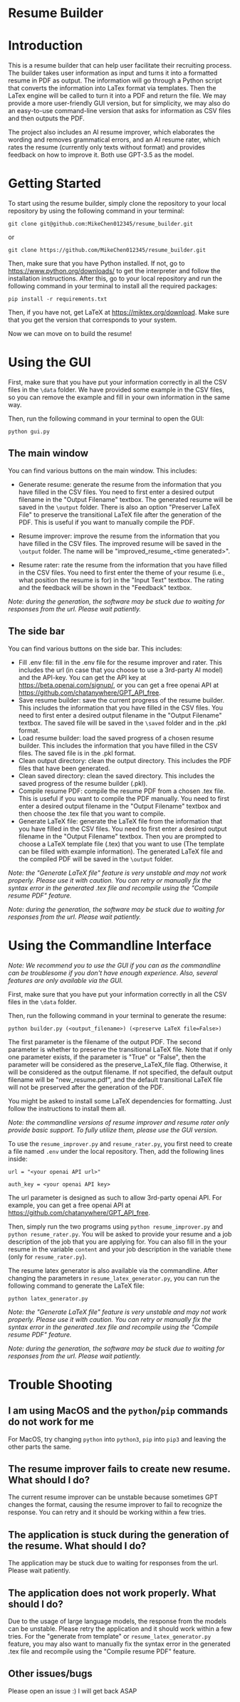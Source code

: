 <h1>Resume Builder</h1>

# Introduction

This is a resume builder that can help user facilitate their recruiting process. The builder takes user information as input and turns it into a formatted resume in PDF as output. The information will go through a Python script that converts the information into LaTex format via templates. Then the LaTex engine will be called to turn it into a PDF and return the file. We may provide a more user-friendly GUI version, but for simplicity, we may also do an easy-to-use command-line version that asks for information as CSV files and then outputs the PDF.

The project also includes an AI resume improver, which elaborates the wording and removes grammatical errors, and an AI resume rater, which rates the resume (currently only texts without format) and provides feedback on how to improve it. Both use GPT-3.5 as the model.


# Getting Started

To start using the resume builder, simply clone the repository to your local repository by using the following command in your terminal:

`git clone git@github.com:MikeChen012345/resume_builder.git`

or

`git clone https://github.com/MikeChen012345/resume_builder.git`

Then, make sure that you have Python installed. If not, go to https://www.python.org/downloads/ to get the interpreter and follow the installation instructions. After this, go to your local repository and run the following command in your terminal to install all the required packages:

`pip install -r requirements.txt`

Then, if you have not, get LaTeX at https://miktex.org/download. Make sure that you get the version that corresponds to your system.

Now we can move on to build the resume! 

# Using the GUI

First, make sure that you have put your information correctly in all the CSV files in the `\data` folder. We have provided some example in the CSV files, so you can remove the example and fill in your own information in the same way.

Then, run the following command in your terminal to open the GUI:

`python gui.py`

## The main window

You can find various buttons on the main window. This includes:

* Generate resume: generate the resume from the information that you have filled in the CSV files. You need to first enter a desired output filename in the "Output Filename" textbox. The generated resume will be saved in the `\output` folder. There is also an option "Preserver LaTeX File" to preserve the transitional LaTeX file after the generation of the PDF. This is useful if you want to manually compile the PDF.

* Resume improver: improve the resume from the information that you have filled in the CSV files. The improved resume will be saved in the `\output` folder. The name will be "improved_resume_\<time generated>".

* Resume rater: rate the resume from the information that you have filled in the CSV files. You need to first enter the theme of your resume (i.e., what position the resume is for) in the "Input Text" textbox. The rating and the feedback will be shown in the "Feedback" textbox.

_Note: during the generation, the software may be stuck due to waiting for responses from the url. Please wait patiently._

## The side bar

You can find various buttons on the side bar. This includes:

* Fill .env file: fill in the .env file for the resume improver and rater. This includes the url (in case that you choose to use a 3rd-party AI model) and the API-key. You can get the API key at https://beta.openai.com/signup/, or you can get a free openai API at https://github.com/chatanywhere/GPT_API_free.
* Save resume builder: save the current progress of the resume builder. This includes the information that you have filled in the CSV files. You need to first enter a desired output filename in the "Output Filename" textbox. The saved file will be saved in the `\saved` folder and in the .pkl format.
* Load resume builder: load the saved progress of a chosen resume builder. This includes the information that you have filled in the CSV files. The saved file is in the .pkl format.
* Clean output directory: clean the output directory. This includes the PDF files that have been generated.
* Clean saved directory: clean the saved directory. This includes the saved progress of the resume builder (.pkl).
* Compile resume PDF: compile the resume PDF from a chosen .tex file. This is useful if you want to compile the PDF manually. You need to first enter a desired output filename in the "Output Filename" textbox and then choose the .tex file that you want to compile.
* Generate LaTeX file: generate the LaTeX file from the information that you have filled in the CSV files. You need to first enter a desired output filename in the "Output Filename" textbox. Then you are prompted to choose a LaTeX template file (.tex) that you want to use (The template can be filled with example information). The generated LaTeX file and the compiled PDF will be saved in the `\output` folder.

_Note: the "Generate LaTeX file" feature is very unstable and may not work properly. Please use it with caution. You can retry or manually fix the syntax error in the generated .tex file and recompile using the "Compile resume PDF" feature._

_Note: during the generation, the software may be stuck due to waiting for responses from the url. Please wait patiently._

# Using the Commandline Interface

_Note: We recommend you to use the GUI if you can as the commandline can be troublesome if you don't have enough experience. Also, several features are only available via the GUI._

First, make sure that you have put your information correctly in all the CSV files in the `\data` folder. 

Then, run the following command in your terminal to generate the resume:

`python builder.py (<output_filename>) (<preserve LaTeX file=False>)`

The first parameter is the filename of the output PDF. The second parameter is whether to preserve the transitional LaTeX file. Note that if only one parameter exists, if the parameter is "True" or "False", then the parameter will be considered as the preserve_LaTeX_file flag. Otherwise, it will be considered as the output filename. If not specified, the default output filename will be "new_resume.pdf", and the default transitional LaTeX file will not be preserved after the generation of the PDF.

You might be asked to install some LaTeX dependencies for formatting. Just follow the instructions to install them all.

_Note: the commandline versions of resume improver and resume rater only provide basic support. To fully utilize them, please use the GUI version._

To use the `resume_improver.py` and `resume_rater.py`, you first need to create a file named `.env` under the local repository. Then, add the following lines inside:

`url = "<your openai API url>"`

`auth_key = <your openai API key>`

The url parameter is designed as such to allow 3rd-party openai API. For example, you can get a free openai API at https://github.com/chatanywhere/GPT_API_free.

Then, simply run the two programs using
`python resume_improver.py` and `python resume_rater.py`. You will be asked to provide your resume and a job description of the job that you are applying for. You can also fill in the your resume in the variable `content` and your job description in the variable `theme` (only for `resume_rater.py`).

The resume latex generator is also available via the commandline. After changing the parameters in `resume_latex_generator.py`, you can run the following command to generate the LaTeX file:

`python latex_generator.py`

_Note: the "Generate LaTeX file" feature is very unstable and may not work properly. Please use it with caution. You can retry or manually fix the syntax error in the generated .tex file and recompile using the "Compile resume PDF" feature._

_Note: during the generation, the software may be stuck due to waiting for responses from the url. Please wait patiently._

# Trouble Shooting

## I am using MacOS and the `python`/`pip` commands do not work for me

For MacOS, try changing `python` into `python3`, `pip` into `pip3` and leaving the other parts the same.

## The resume improver fails to create new resume. What should I do?

The current resume improver can be unstable because sometimes GPT changes the format, causing the resume improver to fail to recognize the response. You can retry and it should be working within a few tries.

## The application is stuck during the generation of the resume. What should I do?

The application may be stuck due to waiting for responses from the url. Please wait patiently.

## The application does not work properly. What should I do?

Due to the usage of large language models, the response from the models can be unstable. Please retry the application and it should work within a few tries. For the "generate from template" or `resume_latex_generator.py` feature, you may also want to manually fix the syntax error in the generated .tex file and recompile using the "Compile resume PDF" feature.

## Other issues/bugs

Please open an issue :) I will get back ASAP